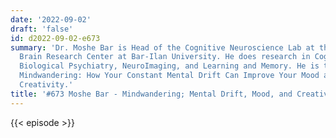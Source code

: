```yaml
---
date: '2022-09-02'
draft: 'false'
id: d2022-09-02-e673
summary: 'Dr. Moshe Bar is Head of the Cognitive Neuroscience Lab at the Multidisciplinary
  Brain Research Center at Bar-Ilan University. He does research in Cognitive Neuroscience,
  Biological Psychiatry, NeuroImaging, and Learning and Memory. He is the author of
  Mindwandering: How Your Constant Mental Drift Can Improve Your Mood and Boost Your
  Creativity.'
title: '#673 Moshe Bar - Mindwandering; Mental Drift, Mood, and Creativity'
---
```

{{< episode >}}
